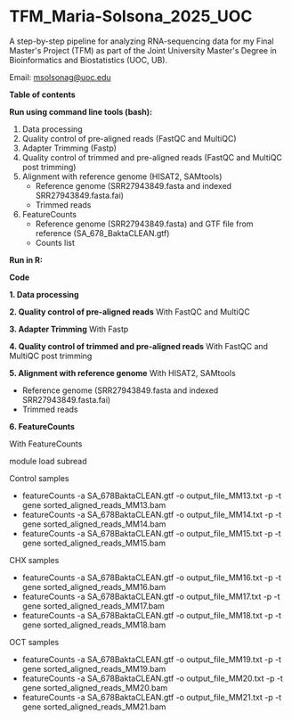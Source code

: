 # TFM_Maria-Solsona_2025_UOC

A step-by-step pipeline for analyzing RNA-sequencing data for my Final Master's Project (TFM) as part of the Joint University Master's Degree in Bioinformatics and Biostatistics (UOC, UB).

Email: msolsonag@uoc.edu


**Table of contents**

**Run using command line tools (bash):**

1. Data processing
2. Quality control of pre-aligned reads (FastQC and MultiQC)
3. Adapter Trimming (Fastp)
4. Quality control of trimmed and pre-aligned reads (FastQC and MultiQC post trimming)
5. Alignment with reference genome (HISAT2, SAMtools)
   - Reference genome (SRR27943849.fasta and indexed SRR27943849.fasta.fai)
   - Trimmed reads
6. FeatureCounts
   - Reference genome (SRR27943849.fasta) and GTF file from reference (SA_678_BaktaCLEAN.gtf)
   - Counts list 


**Run in R:**




**Code**

**1. Data processing**

**2. Quality control of pre-aligned reads**
With FastQC and MultiQC

**3. Adapter Trimming**
With Fastp

**4. Quality control of trimmed and pre-aligned reads**
With FastQC and MultiQC post trimming

**5. Alignment with reference genome**
With HISAT2, SAMtools
   - Reference genome (SRR27943849.fasta and indexed SRR27943849.fasta.fai)
   - Trimmed reads

**6. FeatureCounts**

With FeatureCounts 

module load subread

Control samples
- featureCounts -a SA_678BaktaCLEAN.gtf -o output_file_MM13.txt -p -t gene sorted_aligned_reads_MM13.bam
- featureCounts -a SA_678BaktaCLEAN.gtf -o output_file_MM14.txt -p -t gene sorted_aligned_reads_MM14.bam
- featureCounts -a SA_678BaktaCLEAN.gtf -o output_file_MM15.txt -p -t gene sorted_aligned_reads_MM15.bam

CHX samples
- featureCounts -a SA_678BaktaCLEAN.gtf -o output_file_MM16.txt -p -t gene sorted_aligned_reads_MM16.bam
- featureCounts -a SA_678BaktaCLEAN.gtf -o output_file_MM17.txt -p -t gene sorted_aligned_reads_MM17.bam
- featureCounts -a SA_678BaktaCLEAN.gtf -o output_file_MM18.txt -p -t gene sorted_aligned_reads_MM18.bam

OCT samples
- featureCounts -a SA_678BaktaCLEAN.gtf -o output_file_MM19.txt -p -t gene sorted_aligned_reads_MM19.bam
- featureCounts -a SA_678BaktaCLEAN.gtf -o output_file_MM20.txt -p -t gene sorted_aligned_reads_MM20.bam
- featureCounts -a SA_678BaktaCLEAN.gtf -o output_file_MM21.txt -p -t gene sorted_aligned_reads_MM21.bam
